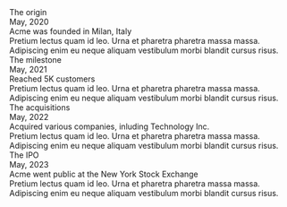 <div class="-my-6">
    <div class="relative pl-8 sm:pl-32 py-6 group">
        <div class="font-caveat font-medium text-2xl text-indigo-500 mb-1 sm:mb-0">The origin</div>
        <div class="flex flex-col sm:flex-row items-start mb-1 group-last:before:hidden before:absolute before:left-2 sm:before:left-0 before:h-full before:px-px before:bg-slate-300 sm:before:ml-[6.5rem] before:self-start before:-translate-x-1/2 before:translate-y-3 after:absolute after:left-2 sm:after:left-0 after:w-2 after:h-2 after:bg-indigo-600 after:border-4 after:box-content after:border-slate-50 after:rounded-full sm:after:ml-[6.5rem] after:-translate-x-1/2 after:translate-y-1.5">
            <time class="sm:absolute left-0 translate-y-0.5 inline-flex items-center justify-center text-xs font-semibold uppercase w-20 h-6 mb-3 sm:mb-0 text-emerald-600 bg-emerald-100 rounded-full">May, 2020</time>
            <div class="text-xl font-bold text-slate-900">Acme was founded in Milan, Italy</div>
        </div>
        <div class="text-slate-500">Pretium lectus quam id leo. Urna et pharetra pharetra massa massa. Adipiscing enim eu neque aliquam vestibulum morbi blandit cursus risus.</div>
    </div>
    <div class="relative pl-8 sm:pl-32 py-6 group">
        <div class="font-caveat font-medium text-2xl text-indigo-500 mb-1 sm:mb-0">The milestone</div>
        <div class="flex flex-col sm:flex-row items-start mb-1 group-last:before:hidden before:absolute before:left-2 sm:before:left-0 before:h-full before:px-px before:bg-slate-300 sm:before:ml-[6.5rem] before:self-start before:-translate-x-1/2 before:translate-y-3 after:absolute after:left-2 sm:after:left-0 after:w-2 after:h-2 after:bg-indigo-600 after:border-4 after:box-content after:border-slate-50 after:rounded-full sm:after:ml-[6.5rem] after:-translate-x-1/2 after:translate-y-1.5">
            <time class="sm:absolute left-0 translate-y-0.5 inline-flex items-center justify-center text-xs font-semibold uppercase w-20 h-6 mb-3 sm:mb-0 text-emerald-600 bg-emerald-100 rounded-full">May, 2021</time>
            <div class="text-xl font-bold text-slate-900">Reached 5K customers</div>
        </div>
        <div class="text-slate-500">Pretium lectus quam id leo. Urna et pharetra pharetra massa massa. Adipiscing enim eu neque aliquam vestibulum morbi blandit cursus risus.</div>
    </div>
    <div class="relative pl-8 sm:pl-32 py-6 group">
        <div class="font-caveat font-medium text-2xl text-indigo-500 mb-1 sm:mb-0">The acquisitions</div>
        <div class="flex flex-col sm:flex-row items-start mb-1 group-last:before:hidden before:absolute before:left-2 sm:before:left-0 before:h-full before:px-px before:bg-slate-300 sm:before:ml-[6.5rem] before:self-start before:-translate-x-1/2 before:translate-y-3 after:absolute after:left-2 sm:after:left-0 after:w-2 after:h-2 after:bg-indigo-600 after:border-4 after:box-content after:border-slate-50 after:rounded-full sm:after:ml-[6.5rem] after:-translate-x-1/2 after:translate-y-1.5">
            <time class="sm:absolute left-0 translate-y-0.5 inline-flex items-center justify-center text-xs font-semibold uppercase w-20 h-6 mb-3 sm:mb-0 text-emerald-600 bg-emerald-100 rounded-full">May, 2022</time>
            <div class="text-xl font-bold text-slate-900">Acquired various companies, inluding Technology Inc.</div>
        </div>
        <div class="text-slate-500">Pretium lectus quam id leo. Urna et pharetra pharetra massa massa. Adipiscing enim eu neque aliquam vestibulum morbi blandit cursus risus.</div>
    </div>
    <div class="relative pl-8 sm:pl-32 py-6 group">
        <div class="font-caveat font-medium text-2xl text-indigo-500 mb-1 sm:mb-0">The IPO</div>
        <div class="flex flex-col sm:flex-row items-start mb-1 group-last:before:hidden before:absolute before:left-2 sm:before:left-0 before:h-full before:px-px before:bg-slate-300 sm:before:ml-[6.5rem] before:self-start before:-translate-x-1/2 before:translate-y-3 after:absolute after:left-2 sm:after:left-0 after:w-2 after:h-2 after:bg-indigo-600 after:border-4 after:box-content after:border-slate-50 after:rounded-full sm:after:ml-[6.5rem] after:-translate-x-1/2 after:translate-y-1.5">
            <time class="sm:absolute left-0 translate-y-0.5 inline-flex items-center justify-center text-xs font-semibold uppercase w-20 h-6 mb-3 sm:mb-0 text-emerald-600 bg-emerald-100 rounded-full">May, 2023</time>
            <div class="text-xl font-bold text-slate-900">Acme went public at the New York Stock Exchange</div>
        </div>
        <div class="text-slate-500">Pretium lectus quam id leo. Urna et pharetra pharetra massa massa. Adipiscing enim eu neque aliquam vestibulum morbi blandit cursus risus.</div>
    </div>
</div>